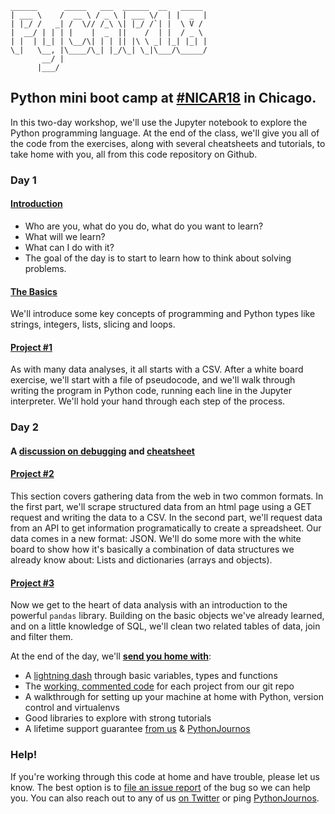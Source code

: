 ```
______      _____   ___  ______  __   _____ 
| ___ \    /  __ \ / _ \ | ___ \/  | |  _  |
| |_/ /   _| /  \// /_\ \| |_/ /`| |  \ V / 
|  __/ | | | |    |  _  ||    /  | |  / _ \ 
| |  | |_| | \__/\| | | || |\ \ _| |_| |_| |
\_|   \__, |\____/\_| |_/\_| \_|\___/\_____/
       __/ |                                
      |___/                                 
```

## Python mini boot camp at [#NICAR18](https://www.ire.org/events-and-training/event/3189/3496/) in Chicago.

In this two-day workshop, we'll use the Jupyter notebook to explore the Python programming language. At the end of the class, we'll give you all of the code from the exercises, along with several cheatsheets and tutorials, to take home with you, all from this code repository on Github.

### Day 1
#### [Introduction](https://ireapps.github.io/pycar/pycar_intro.html)

* Who are you, what do you do, what do you want to learn?
* What will we learn?
* What can I do with it?
* The goal of the day is to start to learn how to think about solving problems.

#### [The Basics](https://github.com/ireapps/pycar/tree/master/basics)
We'll introduce some key concepts of programming and Python types like strings, integers, lists, slicing and loops.

#### [Project #1](https://github.com/ireapps/pycar/tree/master/project1)
As with many data analyses, it all starts with a CSV. After a white board exercise, we'll start with a file of pseudocode, and we'll walk through writing the program in Python code, running each line in the Jupyter interpreter. We'll hold your hand through each step of the process.

### Day 2
#### A [discussion on debugging](https://docs.google.com/presentation/d/e/2PACX-1vTCwzQnH0Ps8xmqnxGBYayCyas8-53qJyo-yjIy5qy4P2xUOA-kiAOQCNTiCzRBVX7TxeBabx1pvpBQ/pub?start=false&loop=false&delayms=3000) and [cheatsheet](https://github.com/ireapps/pycar/tree/master/debug/DebugginginPython.pdf)

#### [Project #2](https://github.com/ireapps/pycar/tree/master/project2)
This section covers gathering data from the web in two common formats. 
In the first part, we'll scrape structured data from an html page using a GET request and writing the data to a CSV. In the second part, we'll request data from an API to get information programatically to create a spreadsheet. Our data comes in a new format: JSON. We'll do some more with the white board to show how it's basically a combination of data structures we already know about: Lists and dictionaries (arrays and objects).

#### [Project #3](https://github.com/ireapps/pycar/tree/master/project3)
Now we get to the heart of data analysis with an introduction to the powerful ```pandas``` library. Building on the basic objects we've already learned, and on a little knowledge of SQL, we'll clean two related tables of data, join and filter them.

At the end of the day, we'll __[send you home with](takehome/README.md)__:

* A [lightning dash](https://github.com/ireapps/pycar/tree/master/takehome/PyCAR_basics_takehome_notebook_complete.ipynb) through basic variables, types and functions
* The [working, commented code](https://github.com/ireapps/pycar/tree/master/completed) for each project from our git repo
* A walkthrough for setting up your machine at home with Python, version control and virtualenvs
* Good libraries to explore with strong tutorials
* A lifetime support guarantee [from us](CONTRIBUTORS.md) & [PythonJournos](https://groups.google.com/forum/#!forum/PythonJournos)

### Help!
If you're working through this code at home and have trouble, please let us know.
The best option is to [file an issue report](https://github.com/ireapps/pycar/issues?q=is%3Aopen+is%3Aissue) of the bug so we can help you.
You can also reach out to any of us [on Twitter](https://github.com/ireapps/pycar/blob/master/CONTRIBUTORS.md) or ping [PythonJournos](https://groups.google.com/forum/#!forum/PythonJournos).
